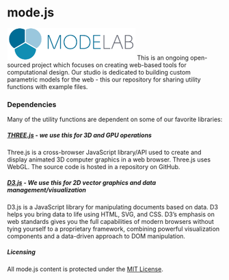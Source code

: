 # mode.js
<img src="/img/logo/MODELAB_Logo-Horizontal.png" alt="logo" width= "300"/>
This is an ongoing open-sourced project which focuses on creating web-based tools for computational design. Our studio is dedicated to building custom parametric models for the web - this our repository for sharing utility functions with example files.

### Dependencies
Many of the utility functions are dependent on some of our favorite libraries:
##### <a href="http://threejs.org/" target="_blank">THREE.js</a> - we use this for 3D and GPU operations
Three.js is a cross-browser JavaScript library/API used to create and display animated 3D computer graphics in a web browser. Three.js uses WebGL. The source code is hosted in a repository on GitHub.
##### <a href="https://d3js.org/" target="_blank">D3.js</a> - We use this for 2D vector graphics and data management/visualization
D3.js is a JavaScript library for manipulating documents based on data. D3 helps you bring data to life using HTML, SVG, and CSS. D3’s emphasis on web standards gives you the full capabilities of modern browsers without tying yourself to a proprietary framework, combining powerful visualization components and a data-driven approach to DOM manipulation.

##### Licensing
All mode.js content is protected under the <a href="https://opensource.org/licenses/MIT" target="_blank">MIT License</a>.
